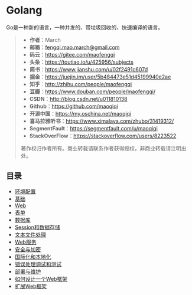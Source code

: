 # Golang

Go是一种新的语言，一种并发的、带垃圾回收的、快速编译的语言。

> * **作者**：March
> * **邮箱**：fengqi.mao.march@gmail.com
> * **码云**：https://gitee.com/maofengqi
> * **头条**：https://toutiao.io/u/425956/subjects
> * **简书**：https://www.jianshu.com/u/02f2491c607d
> * **掘金**：https://juejin.im/user/5b484473e51d45199940e2ae
> * **知乎**：http://zhihu.com/people/maofengqi
> * **豆瓣**：https://www.douban.com/people/maofengqi/
> * **CSDN**：http://blog.csdn.net/u011810138
> * **Github**：https://github.com/maoqiqi
> * **开源中国**：https://my.oschina.net/maoqiqi
> * **喜马拉雅听书**：https://www.ximalaya.com/zhubo/31419312/
> * **SegmentFault**：https://segmentfault.com/u/maoqiqi
> * **StackOverFlow**：https://stackoverflow.com/users/8223522
>
> 著作权归作者所有。商业转载请联系作者获得授权，非商业转载请注明出处。

## 目录

* [环境配置](01_env.md)
* [基础](02_basis.md)
* [Web]()
* [表单]()
* [数据库]()
* [Session和数据存储]()
* [文本文件处理]()
* [Web服务]()
* [安全与加密]()
* [国际化和本地化]()
* [错误处理调试和测试]()
* [部署与维护]()
* [如何设计一个Web框架]()
* [扩展Web框架]()
